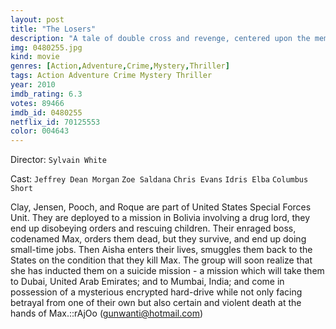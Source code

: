 ```yaml
---
layout: post
title: "The Losers"
description: "A tale of double cross and revenge, centered upon the members of an elite U.S. Special Forces unit sent into the Bolivian jungle on a search and destroy mission. The team-Clay, Jensen, Roque, Pooch and Cougar -find themselves the target of a lethal betrayal instigated from inside by a powerful enemy known only as Max. Presumed dead, the group makes plans to even the score when they're joined by the mysterious Aisha, a beautiful operative with her own agenda. Working together, the.."
img: 0480255.jpg
kind: movie
genres: [Action,Adventure,Crime,Mystery,Thriller]
tags: Action Adventure Crime Mystery Thriller 
year: 2010
imdb_rating: 6.3
votes: 89466
imdb_id: 0480255
netflix_id: 70125553
color: 004643
---
```

Director: `Sylvain White`  

Cast: `Jeffrey Dean Morgan` `Zoe Saldana` `Chris Evans` `Idris Elba` `Columbus Short` 

Clay, Jensen, Pooch, and Roque are part of United States Special Forces Unit. They are deployed to a mission in Bolivia involving a drug lord, they end up disobeying orders and rescuing children. Their enraged boss, codenamed Max, orders them dead, but they survive, and end up doing small-time jobs. Then Aisha enters their lives, smuggles them back to the States on the condition that they kill Max. The group will soon realize that she has inducted them on a suicide mission - a mission which will take them to Dubai, United Arab Emirates; and to Mumbai, India; and come in possession of a mysterious encrypted hard-drive while not only facing betrayal from one of their own but also certain and violent death at the hands of Max.::rAjOo (gunwanti@hotmail.com)
